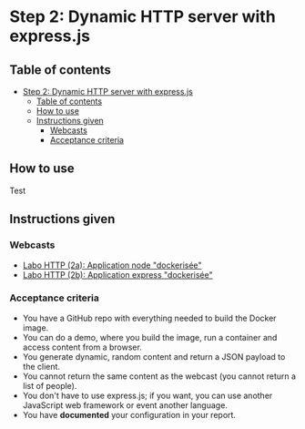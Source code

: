 # Step 2: Dynamic HTTP server with express.js

## Table of contents

- [Step 2: Dynamic HTTP server with express.js](#step-2-dynamic-http-server-with-expressjs)
  - [Table of contents](#table-of-contents)
  - [How to use](#how-to-use)
  - [Instructions given](#instructions-given)
    - [Webcasts](#webcasts)
    - [Acceptance criteria](#acceptance-criteria)

## How to use

Test

## Instructions given

### Webcasts

- [Labo HTTP (2a): Application node "dockerisée"](https://www.youtube.com/watch?v=fSIrZ0Mmpis)
- [Labo HTTP (2b): Application express "dockerisée"](https://www.youtube.com/watch?v=o4qHbf_vMu0)

### Acceptance criteria

- You have a GitHub repo with everything needed to build the Docker image.
- You can do a demo, where you build the image, run a container and access content from a browser.
- You generate dynamic, random content and return a JSON payload to the client.
- You cannot return the same content as the webcast (you cannot return a list of people).
- You don't have to use express.js; if you want, you can use another JavaScript web framework or event another language.
- You have **documented** your configuration in your report.
